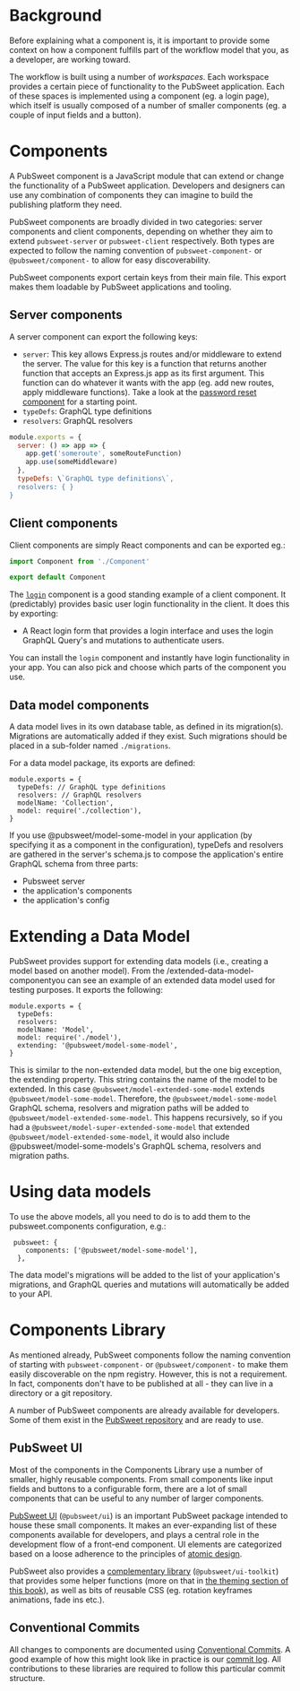 # Background

Before explaining what a component is, it is important to provide some context on how a component fulfills part of the workflow model that you, as a developer, are working toward.

The workflow is built using a number of _workspaces_. Each workspace provides a certain piece of functionality to the PubSweet application. Each of these spaces is implemented using a component (eg. a login page), which itself is usually composed of a number of smaller components (eg. a couple of input fields and a button).

# Components

A PubSweet component is a JavaScript module that can extend or change the functionality of a PubSweet application. Developers and designers can use any combination of components they can imagine to build the publishing platform they need.

PubSweet components are broadly divided in two categories: server components and client components, depending on whether they aim to extend `pubsweet-server` or `pubsweet-client` respectively. Both types are expected to follow the naming convention of `pubsweet-component-` or `@pubsweet/component-` to allow for easy discoverability.

PubSweet components export certain keys from their main file. This export makes them loadable by PubSweet applications and tooling.

## Server components

A server component can export the following keys:

- `server`: This key allows Express.js routes and/or middleware to extend the server. The value for this key is a function that returns another function that accepts an Express.js app as its first argument. This function can do whatever it wants with the app (eg. add new routes, apply middleware functions). Take a look at the [password reset component](https://gitlab.coko.foundation/pubsweet/pubsweet/tree/master/components/server/component-password-reset-server 'undefined') for a starting point.
- `typeDefs`: GraphQL type definitions
- `resolvers`: GraphQL resolvers

```js static
module.exports = {
  server: () => app => {
    app.get('someroute', someRouteFunction)
    app.use(someMiddleware)
  },
  typeDefs: \`GraphQL type definitions\`,
  resolvers: { }
}
```

## Client components

Client components are simply React components and can be exported eg.:

```js static
import Component from './Component'

export default Component
```

The [`login`](https://gitlab.coko.foundation/pubsweet/pubsweet/tree/master/components/client/component-login 'null') component is a good standing example of a client component. It (predictably) provides basic user login functionality in the client. It does this by exporting:

- A React login form that provides a login interface and uses the login GraphQL Query's and mutations to authenticate users.

You can install the `login` component and instantly have login functionality in your app. You can also pick and choose which parts of the component you use.

## Data model components

A data model lives in its own database table, as defined in its migration(s). Migrations are automatically added if they exist. Such migrations should be placed in a sub-folder named `./migrations`.

For a data model package, its exports are defined:

```
module.exports = {
  typeDefs: // GraphQL type definitions
  resolvers: // GraphQL resolvers
  modelName: 'Collection',
  model: require('./collection'),
}

```

If you use @pubsweet/model-some-model in your application (by specifying it as a component in the configuration), typeDefs and resolvers are gathered in the server's schema.js to compose the application's entire GraphQL schema from three parts:

- Pubsweet server
- the application's components
- the application's config

# Extending a Data Model

PubSweet provides support for extending data models (i.e., creating a model based on another model). From the /extended-data-model-componentyou can see an example of an extended data model used for testing purposes. It exports the following:

```
module.exports = {
  typeDefs:
  resolvers:
  modelName: 'Model',
  model: require('./model'),
  extending: '@pubsweet/model-some-model',
}
```

This is similar to the non-extended data model, but the one big exception, the extending property. This string contains the name of the model to be extended. In this case `@pubsweet/model-extended-some-model` extends `@pubsweet/model-some-model`. Therefore, the `@pubsweet/model-some-model` GraphQL schema, resolvers and migration paths will be added to `@pubsweet/model-extended-some-model`. This happens recursively, so if you had a `@pubsweet/model-super-extended-some-model` that extended `@pubsweet/model-extended-some-model`, it would also include @pubsweet/model-some-models's GraphQL schema, resolvers and migration paths.

# Using data models

To use the above models, all you need to do is to add them to the pubsweet.components configuration, e.g.:

```
 pubsweet: {
    components: ['@pubsweet/model-some-model'],
  },
```

The data model's migrations will be added to the list of your application's migrations, and GraphQL queries and mutations will automatically be added to your API.

# Components Library

As mentioned already, PubSweet components follow the naming convention of starting with `pubsweet-component-` or `@pubsweet/component-` to make them easily discoverable on the npm registry. However, this is not a requirement. In fact, components don't have to be published at all - they can live in a directory or a git repository.

A number of PubSweet components are already available for developers. Some of them exist in the [PubSweet repository](https://gitlab.coko.foundation/pubsweet/pubsweet/tree/master/components 'undefined') and are ready to use.

## PubSweet UI

Most of the components in the Components Library use a number of smaller, highly reusable components. From small components like input fields and buttons to a configurable form, there are a lot of small components that can be useful to any number of larger components.

[PubSweet UI](https://gitlab.coko.foundation/pubsweet/pubsweet/tree/master/packages/ui 'undefined') (`@pubsweet/ui`) is an important PubSweet package intended to house these small components. It makes an ever-expanding list of these components available for developers, and plays a central role in the development flow of a front-end component. UI elements are categorized based on a loose adherence to the principles of [atomic design](http://bradfrost.com/blog/post/atomic-web-design/ 'undefined').

PubSweet also provides a [complementary library](https://gitlab.coko.foundation/pubsweet/pubsweet/tree/master/packages/ui-toolkit 'undefined') (`@pubsweet/ui-toolkit`) that provides some helper functions (more on that in [the theming section of this book](inline 'undefined')), as well as bits of reusable CSS (eg. rotation keyframes animations, fade ins etc.).

## Conventional Commits

All changes to components are documented using [Conventional Commits](https://conventionalcommits.org/ 'undefined'). A good example of how this might look like in practice is our [commit log](https://gitlab.coko.foundation/pubsweet/pubsweet/commits/master 'undefined'). All contributions to these libraries are required to follow this particular commit structure.
